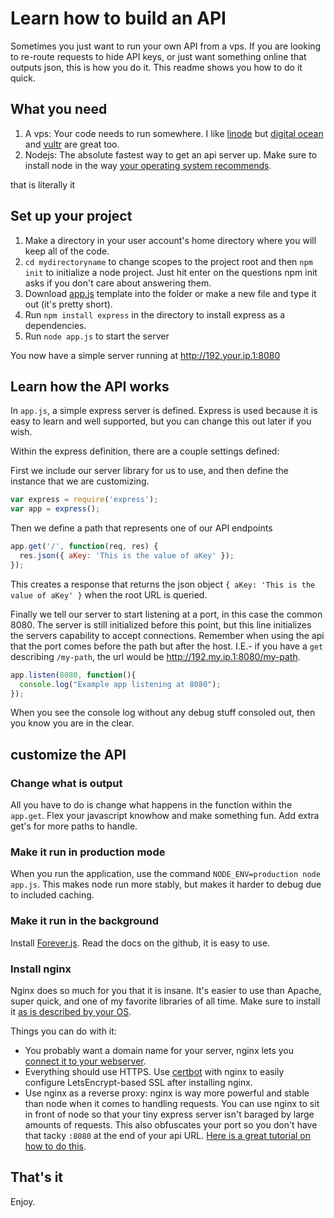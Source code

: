 # Learn how to build an API

Sometimes you just want to run your own API from a vps. If you are looking to re-route requests to hide API keys, or just want something online that outputs json, this is how you do it. This readme shows you how to do it quick.

## What you need

1. A vps: Your code needs to run somewhere. I like [linode]() but [digital ocean]() and [vultr]() are great too.
2. Nodejs: The absolute fastest way to get an api server up. Make sure to install node in the way [your operating system recommends](https://nodejs.org/en/download/package-manager/).

that is literally it

## Set up your project

1. Make a directory in your user account's home directory where you will keep all of the code.
2. `cd mydirectoryname` to change scopes to the project root and then `npm init` to initialize a node project. Just hit enter on the questions npm init asks if you don't care about answering them.
3. Download [app.js](./app.js) template into the folder or make a new file and type it out (it's pretty short).
4. Run `npm install express` in the directory to install express as a dependencies.
5. Run `node app.js` to start the server

You now have a simple server running at http://192.your.ip.1:8080

## Learn how the API works

In `app.js`, a simple express server is defined. Express is used because it is easy to learn and well supported, but you can change this out later if you wish.

Within the express definition, there are a couple settings defined:


First we include our server library for us to use, and then define the instance that we are customizing.
```js
var express = require('express');
var app = express();
```

Then we define a path that represents one of our API endpoints
```js
app.get('/', function(req, res) {
  res.json({ aKey: 'This is the value of aKey' });
});
```
This creates a response that returns the json object `{ aKey: 'This is the value of aKey' }` when the root URL is queried.

Finally we tell our server to start listening at a port, in this case the common 8080. The server is still initialized before this point, but this line initializes the servers capability to accept connections. Remember when using the api that the port comes before the path but after the host. I.E.- if you have a `get` describing `/my-path`, the url would be http://192.my.ip.1:8080/my-path.
```js
app.listen(8080, function(){
  console.log("Example app listening at 8080");
});
```
When you see the console log without any debug stuff consoled out, then you know you are in the clear.

## customize the API

### Change what is output

All you have to do is change what happens in the function within the `app.get`. Flex your javascript knowhow and make something fun. Add extra get's for more paths to handle.

### Make it run in production mode

When you run the application, use the command `NODE_ENV=production node app.js`. This makes node run more stably, but makes it harder to debug due to included caching.

### Make it run in the background

Install [Forever.js](https://github.com/foreverjs/forever). Read the docs on the github, it is easy to use.

### Install nginx

Nginx does so much for you that it is insane. It's easier to use than Apache, super quick, and one of my favorite libraries of all time. Make sure to install it [as is described by your OS](https://www.nginx.com/resources/admin-guide/installing-nginx-open-source/#prebuilt).

Things you can do with it:
* You probably want a domain name for your server, nginx lets you [connect it to your webserver](http://nginx.org/en/docs/http/server_names.html).
* Everything should use HTTPS. Use [certbot](https://certbot.eff.org/) with nginx to easily configure LetsEncrypt-based SSL after installing nginx.
* Use nginx as a reverse proxy: nginx is way more powerful and stable than node when it comes to handling requests. You can use nginx to sit in front of node so that your tiny express server isn't baraged by large amounts of requests. This also obfuscates your port so you don't have that tacky `:8080` at the end of your api URL. [Here is a great tutorial on how to do this](https://medium.com/@utkarsh_verma/configure-nginx-as-a-web-server-and-reverse-proxy-for-nodejs-application-on-aws-ubuntu-16-04-server-872922e21d38).

## That's it

Enjoy.
